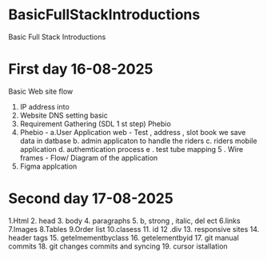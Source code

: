 # BasicFullStackIntroductions
Basic Full Stack Introductions

# First day  16-08-2025

Basic Web site flow 
 1. IP address into
 2. Website DNS setting basic
 3. Requirement Gathering (SDL 1 st step) Phebio
 4. Phebio -
     a.User Application web - Test , address , slot book  we save data in  datbase
     b. admin applicaton to handle the riders
     c. riders mobile application
     d. authemtication process
     e . test tube mapping
5 . Wire frames - Flow/ Diagram of the application
6. Figma applcation
 
 # Second day  17-08-2025  
 1.Html 
 2. head
 3. body 
 4. paragraphs
 5. b, strong , italic, del ect 
 6.links 
 7.Images
 8.Tables
 9.Order list
 10.clasess
 11. id
 12 .div
 13. responsive sites
 14. header tags 
 15. getelmementbyclass 
 16. getelementbyid 
 17. git manual commits 
 18. git changes commits and syncing
 19. cursor istallation 
 
     


